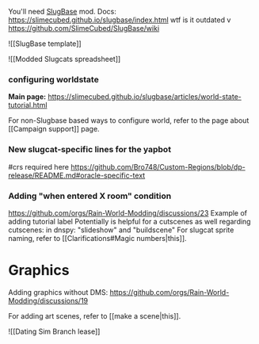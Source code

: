 You'll need [SlugBase](https://steamcommunity.com/sharedfiles/filedetails/?id=2933196558) mod.
Docs: https://slimecubed.github.io/slugbase/index.html
wtf is it outdated v
https://github.com/SlimeCubed/SlugBase/wiki

![[SlugBase template]]

![[Modded Slugcats spreadsheet]]

### configuring worldstate
**Main page:**
https://slimecubed.github.io/slugbase/articles/world-state-tutorial.html

For non-Slugbase based ways to configure world, refer to the page about [[Campaign support]] page.

### New slugcat-specific lines for the yapbot
#crs required
here
https://github.com/Bro748/Custom-Regions/blob/dp-release/README.md#oracle-specific-text

### Adding "when entered X room" condition
https://github.com/orgs/Rain-World-Modding/discussions/23
Example of adding tutorial label
Potentially is helpful for a cutscenes as well
regarding cutscenes:
in dnspy:
"slideshow" and "buildscene"
For slugcat sprite naming, refer to [[Clarifications#Magic numbers|this]].

# Graphics
Adding graphics without DMS: https://github.com/orgs/Rain-World-Modding/discussions/19

For adding art scenes, refer to [[make a scene|this]].

![[Dating Sim Branch lease]]